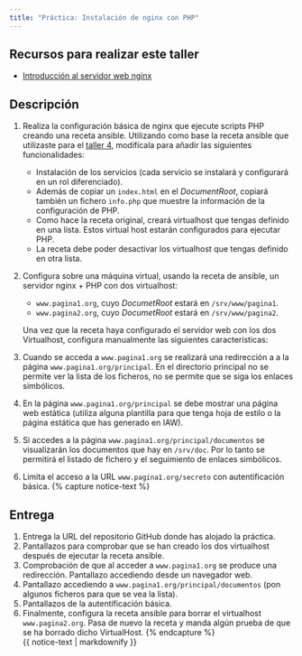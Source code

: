 ```yaml
---
title: "Práctica: Instalación de nginx con PHP"
---
```


## Recursos para realizar este taller

* [Introducción al servidor web nginx](nginx.html)

## Descripción

1. Realiza la configuración básica de nginx que ejecute scripts PHP creando una receta ansible. Utilizando como base la receta ansible que utilizaste para el [taller 4](files/ejercicio_proxy.zip), modifícala para añadir las siguientes funcionalidades:

	* Instalación de los servicios (cada servicio se instalará y configurará en un rol diferenciado).
	* Además de copiar un `index.html` en el *DocumentRoot*, copiará también un fichero `info.php` que muestre la información de la configuración de PHP.
	* Como hace la receta original, creará virtualhost que tengas definido en una lista. Estos virtual host estarán configurados para ejecutar PHP.
	* La receta debe poder desactivar los virtualhost que tengas definido en otra lista.

2. Configura sobre una máquina virtual, usando la receta de ansible, un servidor nginx + PHP con dos virtualhost:

	* `www.pagina1.org`, cuyo *DocumetRoot* estará en `/srv/www/pagina1`.
	* `www.pagina2.org`, cuyo *DocumetRoot* estará en `/srv/www/pagina2`.

	Una vez que la receta haya configurado el servidor web con los dos Virtualhost, configura manualmente las siguientes características:

3. Cuando se acceda a `www.pagina1.org` se realizará una redirección a a la página `www.pagina1.org/principal`. En el directorio principal no se permite ver la lista de los ficheros, no se permite que se siga los enlaces simbólicos.
4. En la página `www.pagina1.org/principal` se debe mostrar una página web estática (utiliza alguna plantilla para que tenga hoja de estilo o la página estática que has generado en IAW).
5. Si accedes a la página `www.pagina1.org/principal/documentos` se visualizarán los documentos que hay en `/srv/doc`. Por lo tanto se permitirá el listado de fichero y el seguimiento de enlaces simbólicos.
6. Limita el acceso a la URL `www.pagina1.org/secreto` con autentificación básica.
{% capture notice-text %}
## Entrega

1. Entrega la URL del repositorio GitHub donde has alojado la práctica.
2. Pantallazos para comprobar que se han creado los dos virtualhost después de ejecutar la receta ansible.
3. Comprobación de que al acceder a `www.pagina1.org` se produce una redirección. Pantallazo accediendo desde un navegador web.
4.  Pantallazo accediendo a `www.pagina1.org/principal/documentos` (pon algunos ficheros para que se vea la lista).
5. Pantallazos de la autentificación básica.
6. Finalmente, configura la receta ansible para borrar el virtualhost `www.pagina2.org`. Pasa de nuevo la receta y manda algún prueba de que se ha borrado dicho VirtualHost.
{% endcapture %}<div class="notice--info">{{ notice-text | markdownify }}</div>


